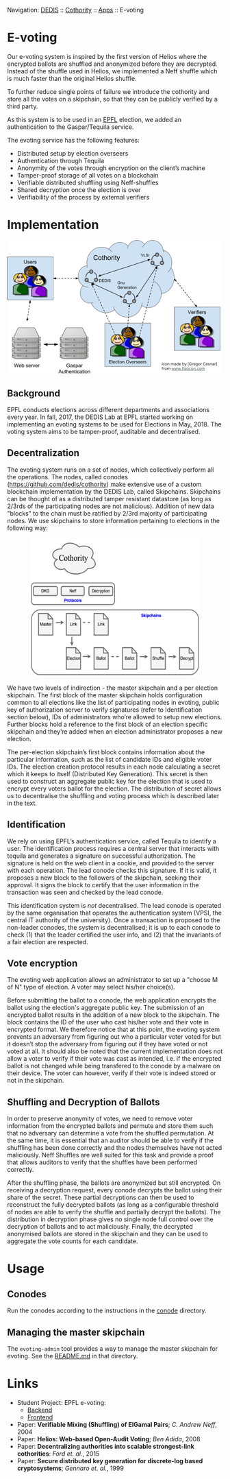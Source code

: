 Navigation: [DEDIS](https://github.com/dedis/doc/tree/master/README.md) ::
[Cothority](../README.md) ::
[Apps](../doc/Applications.md) ::
E-voting

# E-voting

Our e-voting system is inspired by the first version of Helios where the encrypted
ballots are shuffled and anonymized before they are decrypted. Instead of the
shuffle used in Helios, we implemented a Neff shuffle which is much faster than
the original Helios shuffle.

To further reduce single points of failure we introduce the cothority and store
all the votes on a skipchain, so that they can be publicly verified by a third
party.

As this system is to be used in an [EPFL](https://epfl.ch) election, we added
an authentication to the Gaspar/Tequila service.

The evoting service has the following features:

* Distributed setup by election overseers
* Authentication through Tequila
* Anonymity of the votes through encryption on the client’s machine
* Tamper-proof storage of all votes on a blockchain
* Verifiable distributed shuffling using Neff-shuffles
* Shared decryption once the election is over
* Verifiability of the process by external verifiers

# Implementation

<p align="center">
  <img src="system.png" />
</p>

## Background

EPFL conducts elections across different departments and associations every year.
In fall, 2017, the DEDIS Lab at EPFL started working on implementing an evoting
systems to be used for Elections in May, 2018. The voting system aims to be
tamper-proof, auditable and decentralised.

## Decentralization
The evoting system runs on a set of nodes, which collectively perform all the
operations. The nodes, called conodes (https://github.com/dedis/cothority) make
extensive use of a custom blockchain implementation by the DEDIS Lab, called
Skipchains. Skipchains can be thought of as a distributed tamper resistant
datastore (as long as 2/3rds of the participating nodes are not malicious).
Addition of new data "blocks" to the chain must be ratified by 2/3rd majority
of participating nodes. We use skipchains to store information pertaining to
elections in the following way:

<p align="center">
  <img src="arch.png" width="400" height="325" />
</p>

We have two levels of indirection -  the master skipchain and a per election
skipchain. The first block of the master skipchain holds configuration common
to all elections like the list of participating nodes in evoting, public key of
authorization server to verify signatures (refer to Identification section below),
IDs of administrators who’re allowed to setup new elections. Further blocks hold
a reference to the first block of an election specific skipchain and they’re
added when an election administrator proposes a new election.

The per-election skipchain’s first block contains information about the particular
information, such as the list of candidate IDs and eligible voter IDs. The election
creation protocol results in each node calculating a secret which it keeps to
itself (Distributed Key Generation). This secret is then used to construct an
aggregate public key for the election that is used to encrypt every voters ballot
for the election. The distribution of secret allows us to decentralise the
shuffling and voting process which is described later in the text.

## Identification
We rely on using EPFL’s authentication service, called Tequila to identify a user.
The identification process requires a central server that interacts with tequila
and generates a signature on successful authorization. The signature is held
on the web client in a cookie, and provided to the server with each operation.
The lead conode checks this signature. If it is valid, it proposes a new block
to the followers of the skipchain, seeking their approval. It signs the block
to certify that the user information in the transaction was seen and checked
by the lead conode.

This identification system is *not* decentralised. The lead conode is operated
by the same organisation that operates the authentication system
(VPSI, the central IT authority of the university). Once a transaction is proposed
to the non-leader conodes, the system is decentralised; it is up to each
conode to check (1) that the leader certified the user info, and (2) that the
invariants of a fair election are respected.

## Vote encryption
The evoting web application allows an administrator to set up a "choose M of N"
type of election. A voter may select his/her choice(s).

Before submitting the ballot to a conode, the web application encrypts the ballot
using the election's aggregate public key. The submission of an encrypted ballot
results in the addition of a new block to the skipchain. The block contains the
ID of the user who cast his/her vote and their vote in encrypted format. We
therefore notice that at this point, the evoting system prevents an adversary
from figuring out who a particular voter voted for but it doesn’t stop the
adversary from figuring out if they have voted or not voted at all. It should
also be noted that the current implementation does not allow a voter to verify
if their vote was cast as intended, i.e. if the encrypted ballot is not changed
while being transfered to the conode by a malware on their device. The voter can
however, verify if their vote is indeed stored or not in the skipchain.

## Shuffling and Decryption of Ballots
In order to preserve anonymity of votes, we need to remove voter information from
the encrypted ballots and permute and store them such that no adversary can
determine a vote from the shuffled permutation. At the same time, it is essential
that an auditor should be able to verify if the shuffling has been done correctly
and the nodes themselves have not acted maliciously. Neff Shuffles are well suited
for this task and provide a proof that allows auditors to verify that the shuffles
have been performed correctly.

After the shuffling phase, the ballots are anonymized but still encrypted. On
receiving a decryption request, every conode decrypts the ballot using their share of the secret.
These partial decryptions can then be used to reconstruct the fully decrypted ballots
(as long as a configurable threshold of nodes are able to verify the shuffle and
partially decrypt the ballots). The distribution in decryption phase gives no
single node full control over the decryption of ballots and to act maliciously.
Finally, the decrypted anonymised ballots are stored in the skipchain and they
can be used to aggregate the vote counts for each candidate.

# Usage

## Conodes

Run the conodes according to the instructions in the [conode](../conode/README.md) directory.

## Managing the master skipchain

The `evoting-admin` tool provides a way to manage the master skipchain for evoting.
See the [README.md](evoting-admin/README.md) in that directory.

# Links
- Student Project: EPFL e-voting:
  - [Backend](https://github.com/dedis/student_17/evoting-backend)
  - [Frontend](https://github.com/dedis/epfl-evoting/tree/master/evoting)
- Paper: **Verifiable Mixing (Shuffling) of ElGamal Pairs**; *C. Andrew Neff*, 2004
- Paper: **Helios: Web-based Open-Audit Voting**; *Ben Adida*, 2008
- Paper: **Decentralizing authorities into scalable strongest-link cothorities**: *Ford et. al.*, 2015
- Paper: **Secure distributed key generation for discrete-log based cryptosystems**; *Gennaro et. al.*, 1999
